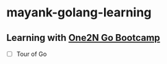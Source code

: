 # mayank-golang-learning

## Learning with [One2N Go Bootcamp](https://playbook.one2n.in/go-bootcamp)

- [ ] Tour of Go
